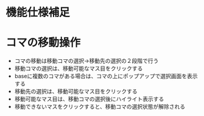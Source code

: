 # 機能仕様補足

# コマの移動操作
- コマの移動は移動コマの選択→移動先の選択の２段階で行う
- 移動コマの選択は、移動可能なマス目をクリックする
- baseに複数のコマがある場合は、コマの上にポップアップで選択画面を表示する
- 移動先の選択は、移動可能なマス目をクリックする
- 移動可能なマス目は、移動コマの選択後にハイライト表示する
- 移動できないマスをクリックすると、移動コマの選択状態が解除される

